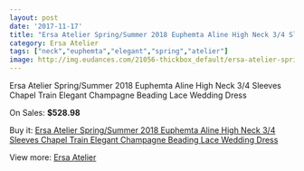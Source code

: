 ```yaml
---
layout: post
date: '2017-11-17'
title: "Ersa Atelier Spring/Summer 2018 Euphemta Aline High Neck 3/4 Sleeves Chapel Train Elegant Champagne Beading Lace Wedding Dress"
category: Ersa Atelier
tags: ["neck","euphemta","elegant","spring","atelier"]
image: http://img.eudances.com/21056-thickbox_default/ersa-atelier-spring-summer-2018-euphemta-aline-high-neck-3-4-sleeves-chapel-train-elegant-champagne-beading-lace-wedding-dress.jpg
---
```

Ersa Atelier Spring/Summer 2018 Euphemta Aline High Neck 3/4 Sleeves Chapel Train Elegant Champagne Beading Lace Wedding Dress

On Sales: **$528.98**
<a href="https://www.eudances.com/en/ersa-atelier/6443-ersa-atelier-spring-summer-2018-euphemta-aline-high-neck-3-4-sleeves-chapel-train-elegant-champagne-beading-lace-wedding-dress.html"><amp-img layout="responsive" width="600" height="600" src="//img.eudances.com/21056-thickbox_default/ersa-atelier-spring-summer-2018-euphemta-aline-high-neck-3-4-sleeves-chapel-train-elegant-champagne-beading-lace-wedding-dress.jpg" alt="Ersa Atelier Spring/Summer 2018 Euphemta Aline High Neck 3/4 Sleeves Chapel Train Elegant Champagne Beading Lace Wedding Dress 0" /></a>
<a href="https://www.eudances.com/en/ersa-atelier/6443-ersa-atelier-spring-summer-2018-euphemta-aline-high-neck-3-4-sleeves-chapel-train-elegant-champagne-beading-lace-wedding-dress.html"><amp-img layout="responsive" width="600" height="600" src="//img.eudances.com/21064-thickbox_default/ersa-atelier-spring-summer-2018-euphemta-aline-high-neck-3-4-sleeves-chapel-train-elegant-champagne-beading-lace-wedding-dress.jpg" alt="Ersa Atelier Spring/Summer 2018 Euphemta Aline High Neck 3/4 Sleeves Chapel Train Elegant Champagne Beading Lace Wedding Dress 1" /></a>
<a href="https://www.eudances.com/en/ersa-atelier/6443-ersa-atelier-spring-summer-2018-euphemta-aline-high-neck-3-4-sleeves-chapel-train-elegant-champagne-beading-lace-wedding-dress.html"><amp-img layout="responsive" width="600" height="600" src="//img.eudances.com/21063-thickbox_default/ersa-atelier-spring-summer-2018-euphemta-aline-high-neck-3-4-sleeves-chapel-train-elegant-champagne-beading-lace-wedding-dress.jpg" alt="Ersa Atelier Spring/Summer 2018 Euphemta Aline High Neck 3/4 Sleeves Chapel Train Elegant Champagne Beading Lace Wedding Dress 2" /></a>
<a href="https://www.eudances.com/en/ersa-atelier/6443-ersa-atelier-spring-summer-2018-euphemta-aline-high-neck-3-4-sleeves-chapel-train-elegant-champagne-beading-lace-wedding-dress.html"><amp-img layout="responsive" width="600" height="600" src="//img.eudances.com/21062-thickbox_default/ersa-atelier-spring-summer-2018-euphemta-aline-high-neck-3-4-sleeves-chapel-train-elegant-champagne-beading-lace-wedding-dress.jpg" alt="Ersa Atelier Spring/Summer 2018 Euphemta Aline High Neck 3/4 Sleeves Chapel Train Elegant Champagne Beading Lace Wedding Dress 3" /></a>
<a href="https://www.eudances.com/en/ersa-atelier/6443-ersa-atelier-spring-summer-2018-euphemta-aline-high-neck-3-4-sleeves-chapel-train-elegant-champagne-beading-lace-wedding-dress.html"><amp-img layout="responsive" width="600" height="600" src="//img.eudances.com/21061-thickbox_default/ersa-atelier-spring-summer-2018-euphemta-aline-high-neck-3-4-sleeves-chapel-train-elegant-champagne-beading-lace-wedding-dress.jpg" alt="Ersa Atelier Spring/Summer 2018 Euphemta Aline High Neck 3/4 Sleeves Chapel Train Elegant Champagne Beading Lace Wedding Dress 4" /></a>
<a href="https://www.eudances.com/en/ersa-atelier/6443-ersa-atelier-spring-summer-2018-euphemta-aline-high-neck-3-4-sleeves-chapel-train-elegant-champagne-beading-lace-wedding-dress.html"><amp-img layout="responsive" width="600" height="600" src="//img.eudances.com/21060-thickbox_default/ersa-atelier-spring-summer-2018-euphemta-aline-high-neck-3-4-sleeves-chapel-train-elegant-champagne-beading-lace-wedding-dress.jpg" alt="Ersa Atelier Spring/Summer 2018 Euphemta Aline High Neck 3/4 Sleeves Chapel Train Elegant Champagne Beading Lace Wedding Dress 5" /></a>
<a href="https://www.eudances.com/en/ersa-atelier/6443-ersa-atelier-spring-summer-2018-euphemta-aline-high-neck-3-4-sleeves-chapel-train-elegant-champagne-beading-lace-wedding-dress.html"><amp-img layout="responsive" width="600" height="600" src="//img.eudances.com/21059-thickbox_default/ersa-atelier-spring-summer-2018-euphemta-aline-high-neck-3-4-sleeves-chapel-train-elegant-champagne-beading-lace-wedding-dress.jpg" alt="Ersa Atelier Spring/Summer 2018 Euphemta Aline High Neck 3/4 Sleeves Chapel Train Elegant Champagne Beading Lace Wedding Dress 6" /></a>
<a href="https://www.eudances.com/en/ersa-atelier/6443-ersa-atelier-spring-summer-2018-euphemta-aline-high-neck-3-4-sleeves-chapel-train-elegant-champagne-beading-lace-wedding-dress.html"><amp-img layout="responsive" width="600" height="600" src="//img.eudances.com/21058-thickbox_default/ersa-atelier-spring-summer-2018-euphemta-aline-high-neck-3-4-sleeves-chapel-train-elegant-champagne-beading-lace-wedding-dress.jpg" alt="Ersa Atelier Spring/Summer 2018 Euphemta Aline High Neck 3/4 Sleeves Chapel Train Elegant Champagne Beading Lace Wedding Dress 7" /></a>
<a href="https://www.eudances.com/en/ersa-atelier/6443-ersa-atelier-spring-summer-2018-euphemta-aline-high-neck-3-4-sleeves-chapel-train-elegant-champagne-beading-lace-wedding-dress.html"><amp-img layout="responsive" width="600" height="600" src="//img.eudances.com/21057-thickbox_default/ersa-atelier-spring-summer-2018-euphemta-aline-high-neck-3-4-sleeves-chapel-train-elegant-champagne-beading-lace-wedding-dress.jpg" alt="Ersa Atelier Spring/Summer 2018 Euphemta Aline High Neck 3/4 Sleeves Chapel Train Elegant Champagne Beading Lace Wedding Dress 8" /></a>

Buy it: [Ersa Atelier Spring/Summer 2018 Euphemta Aline High Neck 3/4 Sleeves Chapel Train Elegant Champagne Beading Lace Wedding Dress](https://www.eudances.com/en/ersa-atelier/6443-ersa-atelier-spring-summer-2018-euphemta-aline-high-neck-3-4-sleeves-chapel-train-elegant-champagne-beading-lace-wedding-dress.html "Ersa Atelier Spring/Summer 2018 Euphemta Aline High Neck 3/4 Sleeves Chapel Train Elegant Champagne Beading Lace Wedding Dress")

View more: [Ersa Atelier](https://www.eudances.com/en/103-ersa-atelier "Ersa Atelier")
